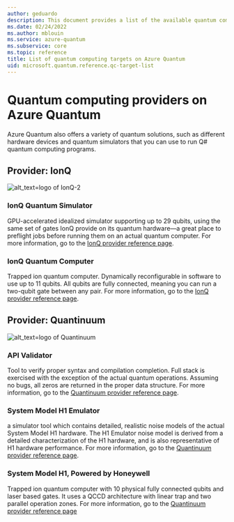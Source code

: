 ```yaml
---
author: geduardo
description: This document provides a list of the available quantum computing providers on Azure Quantum.
ms.date: 02/24/2022
ms.author: mblouin
ms.service: azure-quantum
ms.subservice: core
ms.topic: reference
title: List of quantum computing targets on Azure Quantum
uid: microsoft.quantum.reference.qc-target-list
---
```


# Quantum computing providers on Azure Quantum

Azure Quantum also offers a variety of quantum solutions, such as
different hardware devices and quantum simulators that you can use to run Q# quantum computing programs.

## Provider: IonQ

![alt_text=logo of IonQ-2](~/media/logo-ionq.png)

### IonQ Quantum Simulator

GPU-accelerated idealized simulator supporting up to 29 qubits, using the same set of gates IonQ provide on its quantum hardware—a great place to preflight jobs before running them on an actual quantum computer. For more information, go to the [IonQ provider reference page](xref:microsoft.quantum.providers.ionq#quantum-simulator).

### IonQ Quantum Computer

Trapped ion quantum computer. Dynamically reconfigurable in software to use up to 11 qubits. All qubits are fully connected, meaning you can run a two-qubit gate between any pair. For more information, go to the [IonQ provider reference page](xref:microsoft.quantum.providers.ionq#quantum-computer).

## Provider: Quantinuum

![alt_text=logo of Quantinuum](~/media/logo-quantinuum.png)

### API Validator

Tool to verify proper syntax and compilation completion. Full stack is exercised with the exception of the actual quantum operations. Assuming no bugs, all zeros are returned in the proper data structure. For more information, go to the [Quantinuum provider reference page](xref:microsoft.quantum.providers.quantinuum#api-validator).

### System Model H1 Emulator

a simulator tool which contains detailed, realistic noise models of the actual System Model H1 hardware. The H1 Emulator noise model is derived from a detailed characterization of the H1 hardware, and is also representative of  H1 hardware performance. For more information, go to the [Quantinuum provider reference page](xref:microsoft.quantum.providers.quantinuum#system-model-h1-emulator-powered-by-honeywell).

### System Model H1, Powered by Honeywell

Trapped ion quantum computer with 10 physical fully connected qubits and laser based gates. It uses a QCCD architecture with linear trap and two parallel operation zones. For more information, go to the [Quantinuum provider reference page](xref:microsoft.quantum.providers.quantinuum#system-model-h1-powered-by-honeywell)
